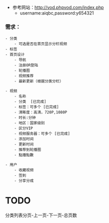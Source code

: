  - 参考网站：http://vod.phpvod.com/index.php
 	- username:aiqbc,password:y654321

 ### 需求：
 	- 分类
 		- 可选是否在首页显示分栏视频
 	- 标签
 	- 首页设计
 		- 导航
 		- 注册OR登陆
 		- 轮播图
 		- 视频推荐
 		- 最新更新（根据分类分栏）

 	- 视频
 		- 名称
 		- 分类  [已完成]
 		- 标签：可多个 [已完成]
 		- 清晰度：高清，720P,1080P
 		- 时长:分钟
 		- 地区：国家级别
 		- 区分VIP
 		- 视频服务器：可多个 [已完成]
 		- 添加时间
 		- 更新时间
 		- 推荐到轮播图
 		- 點播點數

 	- 用户
 		- 收藏视频
 		- 签到
 		- 分享分成


# TODO
分类列表分页-上一页-下一页-总页数